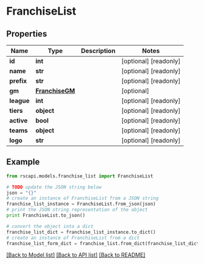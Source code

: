 # FranchiseList


## Properties
Name | Type | Description | Notes
------------ | ------------- | ------------- | -------------
**id** | **int** |  | [optional] [readonly] 
**name** | **str** |  | [optional] [readonly] 
**prefix** | **str** |  | [optional] [readonly] 
**gm** | [**FranchiseGM**](FranchiseGM.md) |  | [optional] 
**league** | **int** |  | [optional] [readonly] 
**tiers** | **object** |  | [optional] [readonly] 
**active** | **bool** |  | [optional] [readonly] 
**teams** | **object** |  | [optional] [readonly] 
**logo** | **str** |  | [optional] [readonly] 

## Example

```python
from rscapi.models.franchise_list import FranchiseList

# TODO update the JSON string below
json = "{}"
# create an instance of FranchiseList from a JSON string
franchise_list_instance = FranchiseList.from_json(json)
# print the JSON string representation of the object
print FranchiseList.to_json()

# convert the object into a dict
franchise_list_dict = franchise_list_instance.to_dict()
# create an instance of FranchiseList from a dict
franchise_list_form_dict = franchise_list.from_dict(franchise_list_dict)
```
[[Back to Model list]](../README.md#documentation-for-models) [[Back to API list]](../README.md#documentation-for-api-endpoints) [[Back to README]](../README.md)


